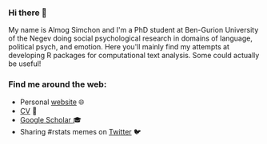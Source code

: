 ### Hi there 👋

My name is Almog Simchon and I'm a PhD student at Ben-Gurion University of the Negev doing social psychological research in domains of language, political psych, and emotion. Here you'll mainly find my attempts at developing R packages for computational text analysis. Some could actually be useful!

### Find me around the web:
- Personal <a href="https://almogsi.com">website</a> 🌐
- <a href="https://almogsi.com/my_files/Almog_Simchon_CV.pdf">CV</a> 💼
- <a href = "https://scholar.google.co.il/citations?user=HTQXYFQAAAAJ&hl=en"> Google Scholar </a> 🎓
- Sharing #rstats memes on <a href="https://twitter.com/almogsi">Twitter</a> 🐦
